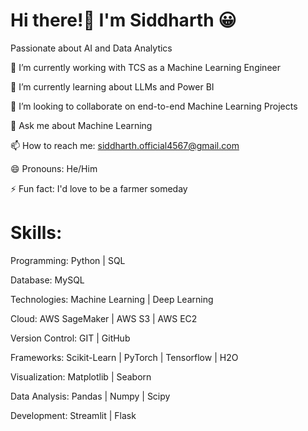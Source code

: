 # Hi there!👋  I'm Siddharth 😀

Passionate about AI and Data Analytics

🔭 I’m currently working with TCS as a Machine Learning Engineer

🌱 I’m currently learning about LLMs and Power BI

👯 I’m looking to collaborate on end-to-end Machine Learning Projects

💬 Ask me about Machine Learning

📫 How to reach me: siddharth.official4567@gmail.com

😄 Pronouns: He/Him

⚡ Fun fact: I'd love to be a farmer someday


# Skills:

Programming: Python | SQL

Database: MySQL

Technologies: Machine Learning | Deep Learning

Cloud: AWS SageMaker | AWS S3 | AWS EC2

Version Control: GIT | GitHub

Frameworks: Scikit-Learn | PyTorch | Tensorflow | H2O

Visualization: Matplotlib | Seaborn

Data Analysis: Pandas | Numpy | Scipy

Development: Streamlit | Flask
